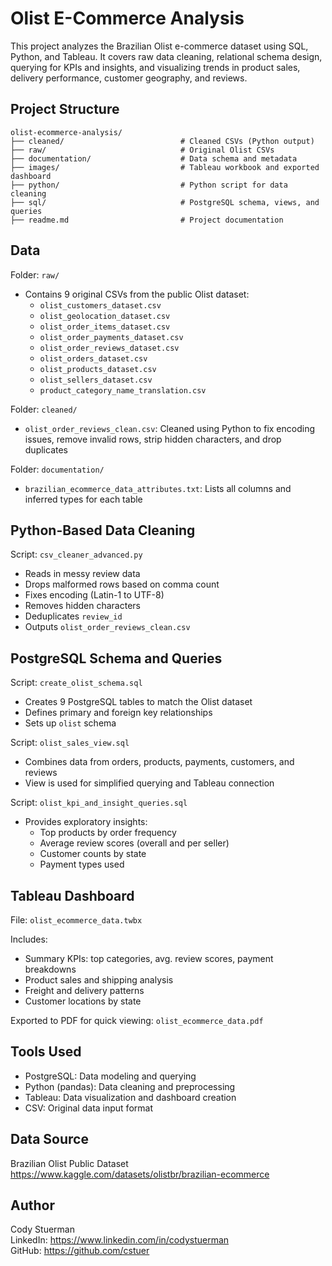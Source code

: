 # Olist E-Commerce Analysis

This project analyzes the Brazilian Olist e-commerce dataset using SQL, Python, and Tableau. It covers raw data cleaning, relational schema design, querying for KPIs and insights, and visualizing trends in product sales, delivery performance, customer geography, and reviews.

## Project Structure

```
olist-ecommerce-analysis/
├── cleaned/                          # Cleaned CSVs (Python output)
├── raw/                              # Original Olist CSVs
├── documentation/                    # Data schema and metadata
├── images/                           # Tableau workbook and exported dashboard
├── python/                           # Python script for data cleaning
├── sql/                              # PostgreSQL schema, views, and queries
├── readme.md                         # Project documentation
```

## Data

Folder: `raw/`

- Contains 9 original CSVs from the public Olist dataset:
  - `olist_customers_dataset.csv`
  - `olist_geolocation_dataset.csv`
  - `olist_order_items_dataset.csv`
  - `olist_order_payments_dataset.csv`
  - `olist_order_reviews_dataset.csv`
  - `olist_orders_dataset.csv`
  - `olist_products_dataset.csv`
  - `olist_sellers_dataset.csv`
  - `product_category_name_translation.csv`

Folder: `cleaned/`

- `olist_order_reviews_clean.csv`: Cleaned using Python to fix encoding issues, remove invalid rows, strip hidden characters, and drop duplicates

Folder: `documentation/`

- `brazilian_ecommerce_data_attributes.txt`: Lists all columns and inferred types for each table

## Python-Based Data Cleaning

Script: `csv_cleaner_advanced.py`

- Reads in messy review data
- Drops malformed rows based on comma count
- Fixes encoding (Latin-1 to UTF-8)
- Removes hidden characters
- Deduplicates `review_id`
- Outputs `olist_order_reviews_clean.csv`

## PostgreSQL Schema and Queries

Script: `create_olist_schema.sql`

- Creates 9 PostgreSQL tables to match the Olist dataset
- Defines primary and foreign key relationships
- Sets up `olist` schema

Script: `olist_sales_view.sql`

- Combines data from orders, products, payments, customers, and reviews
- View is used for simplified querying and Tableau connection

Script: `olist_kpi_and_insight_queries.sql`

- Provides exploratory insights:
  - Top products by order frequency
  - Average review scores (overall and per seller)
  - Customer counts by state
  - Payment types used

## Tableau Dashboard

File: `olist_ecommerce_data.twbx`

Includes:
- Summary KPIs: top categories, avg. review scores, payment breakdowns
- Product sales and shipping analysis
- Freight and delivery patterns
- Customer locations by state

Exported to PDF for quick viewing: `olist_ecommerce_data.pdf`

## Tools Used

- PostgreSQL: Data modeling and querying
- Python (pandas): Data cleaning and preprocessing
- Tableau: Data visualization and dashboard creation
- CSV: Original data input format

## Data Source

Brazilian Olist Public Dataset  
https://www.kaggle.com/datasets/olistbr/brazilian-ecommerce

## Author

Cody Stuerman  
LinkedIn: https://www.linkedin.com/in/codystuerman  
GitHub: https://github.com/cstuer
